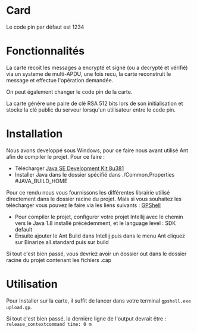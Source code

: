 # Card

Le code pin par défaut est 1234

# Fonctionnalités

La carte recoit les messages a encrypté et signé (ou a decrypté et vérifié) via un systeme de multi-APDU, une fois recu,
la carte reconstruit le message et effectue l'opération demandée.

On peut également changer le code pin de la carte.

La carte génère une paire de clé RSA 512 bits lors de son initialisation et stocke la clé public du serveur lorsqu'un 
utilisateur entre le code pin.

# Installation

Nous avons developpé sous Windows, pour ce faire nous avant utilisé Ant afin de compiler le projet. Pour ce faire :

- Télécharger  [Java SE Development Kit 8u381](https://www.oracle.com/fr/java/technologies/javase/javase8u211-later-archive-downloads.html) 
- Installer Java dans le dossier spécifié dans ./Common.Properties #JAVA_BUILD_HOME

Pour ce rendu nous vous fournissons les différentes librairie utilisé directement dans le dossier racine du projet. Mais
si vous souhaitez les télécharger vous pouvez le faire via les liens suivants : [GPShell](https://kaoh.github.io/globalplatform/)

- Pour compiler le projet, configurer votre projet Intellij avec le chemin vers le Java 1.8 installé précédemment, et le
language level : SDK default 
- Ensuite ajouter le Ant Build dans Intellij puis dans le menu Ant cliquez sur Binarize.all.standard puis sur build 

Si tout c'est bien passé, vous devriez avoir un dossier out dans le dossier racine du projet contenant les fichiers .cap

# Utilisation

Pour Installer sur la carte, il suffit de lancer dans votre terminal ```gpshell.exe upload.gp```.

Si tout c'est bien passé, la dernière ligne de l'output devrait être : `release_contextcommand time: 0 m`
